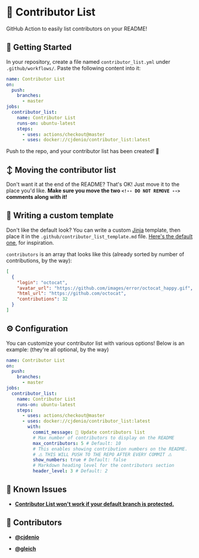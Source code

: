 <!-- DO NOT REMOVE - contributor_list:data:start:["cjdenio", "gleich"]:end -->
# 👥 Contributor List

GitHub Action to easily list contributors on your README!

## 🏁 Getting Started

In your repository, create a file named `contributor_list.yml` under `.github/workflows/`.
Paste the following content into it:

```yml
name: Contributor List
on:
  push:
    branches:
      - master
jobs:
  contributor_list:
    name: Contributor List
    runs-on: ubuntu-latest
    steps:
      - uses: actions/checkout@master
      - uses: docker://cjdenio/contributor_list:latest
```

Push to the repo, and your contributor list has been created! 🎉

## ↕️ Moving the contributor list

Don't want it at the end of the README? That's OK! Just move it to the place you'd like. **Make sure you move the two `<!-- DO NOT REMOVE -->` comments along with it!**

## 📝 Writing a custom template

Don't like the default look? You can write a custom [Jinja](https://jinja.palletsprojects.com/) template, then place it in the `.github/contributor_list_template.md` file. [Here's the default one](https://raw.githubusercontent.com/cjdenio/contributor_list/master/contributor_list/default_template.md), for inspiration.

`contributors` is an array that looks like this (already sorted by number of contributions, by the way):

```json
[
  {
    "login": "octocat",
    "avatar_url": "https://github.com/images/error/octocat_happy.gif",
    "html_url": "https://github.com/octocat",
    "contributions": 32
  }
]
```

## ⚙️ Configuration

You can customize your contributor list with various options! Below is an example: (they're all optional, by the way)

```yaml
name: Contributor List
on:
  push:
    branches:
      - master
jobs:
  contributor_list:
    name: Contributor List
    runs-on: ubuntu-latest
    steps:
      - uses: actions/checkout@master
      - uses: docker://cjdenio/contributor_list:latest
        with:
          commit_message: 📝 Update contributors list
          # Max number of contributors to display on the README
          max_contributors: 5 # Default: 10
          # This enables showing contribution numbers on the README.
          # ⚠️ THIS WILL PUSH TO THE REPO AFTER EVERY COMMIT ⚠️
          show_numbers: true # Default: false
          # Markdown heading level for the contributors section
          header_level: 3 # Default: 2
```

## 🐛 Known Issues

- [**Contributor List won't work if your default branch is protected.**](https://github.com/cjdenio/contributor_list/issues/6)

<!-- DO NOT REMOVE - contributor_list:start -->
## 👥 Contributors


- **[@cjdenio](https://github.com/cjdenio)**

- **[@gleich](https://github.com/gleich)**

<!-- DO NOT REMOVE - contributor_list:end -->
